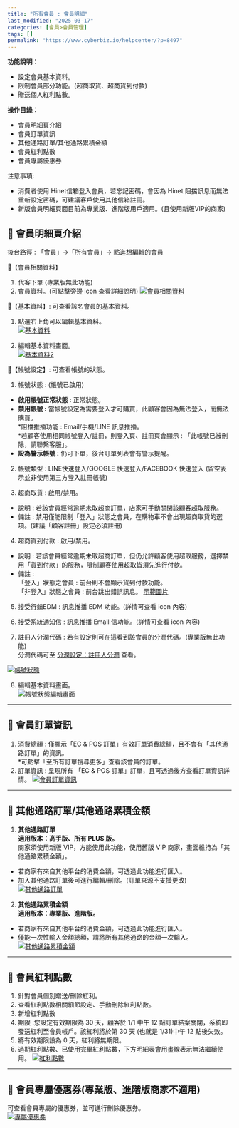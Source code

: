 ```yaml
---
title: "所有會員 : 會員明細"
last_modified: "2025-03-17"
categories: [會員>會員管理]
tags: []
permalink: "https://www.cyberbiz.io/helpcenter/?p=8497"
---
```


**功能說明：**  

* 設定會員基本資料。
* 限制會員部分功能。(超商取貨、超商貨到付款)
* 贈送個人紅利點數。

**操作目錄：**

* 會員明細頁介紹
* 會員訂單資訊
* 其他通路訂單/其他通路累積金額
* 會員紅利點數
* 會員專屬優惠券

注意事項:  

* 消費者使用 Hinet信箱登入會員，若忘記密碼，會因為 Hinet 阻擋訊息而無法重新設定密碼，可建議客戶使用其他信箱註冊。
* 新版會員明細頁面目前為專業版、進階版用戶適用。(且使用新版VIP的商家)

## 📌 會員明細頁介紹


後台路徑 :  「會員」→「所有會員」→ 點進想編輯的會員  



📍【會員相關資料】

1. 代客下單 (專業版無此功能)
2. 會員資料。(可點擊旁邊 icon 查看詳細說明)
[![會員相關資料](https://www.cyberbiz.io/helpcenter/wp-content/uploads/所有會員-會員明細01.png)](https://www.cyberbiz.io/helpcenter/wp-content/uploads/所有會員-會員明細01.png)  

📍【基本資料】: 可查看該名會員的基本資料。

1. 點選右上角可以編輯基本資料。  
[![基本資料](https://www.cyberbiz.io/helpcenter/wp-content/uploads/所有會員-會員明細02.png)](https://www.cyberbiz.io/helpcenter/wp-content/uploads/所有會員-會員明細02.png)



2. 編輯基本資料畫面。  
[![基本資料2](https://www.cyberbiz.io/helpcenter/wp-content/uploads/所有會員-會員明細03.png)](https://www.cyberbiz.io/helpcenter/wp-content/uploads/所有會員-會員明細03.png)



📍【帳號設定】: 可查看帳號的狀態。

1. 帳號狀態 : (帳號已啟用)   

* **啟用帳號正常狀態 :** 正常狀態。
* **禁用帳號 :** 當帳號設定為需要登入才可購買，此顧客會因為無法登入，而無法購買。  
*阻擋推播功能 : Email/手機/LINE 訊息推播。  
*若顧客使用相同帳號登入/註冊，則登入頁、註冊頁會顯示 : 「此帳號已被刪除，請聯繫客服」。 
* **設為警示帳號 :** 仍可下單，後台訂單列表會有警示提醒。


2. 帳號類型 : LINE快速登入/GOOGLE 快速登入/FACEBOOK 快速登入 (留空表示並非使用第三方登入註冊帳號) 


3. 超商取貨 : 啟用/禁用。 
* 說明 : 若該會員經常逾期未取超商訂單，店家可手動關閉該顧客超取服務。
* 備註 : 禁用僅能限制「登入」狀態之會員，在購物車不會出現超商取貨的選項。(建議「顧客註冊」設定必須註冊)


4. 超商貨到付款 : 啟用/禁用。 
* 說明 : 若該會員經常逾期未取超商訂單，但仍允許顧客使用超取服務，選擇禁用「貨到付款」的服務，限制顧客使用超取皆須先進行付款。 
* 備註 :   
「登入」狀態之會員 : 前台則不會顯示貨到付款功能。  
「非登入」狀態之會員 : 前台跳出錯誤訊息。 [示範圖片](https://www.cyberbiz.io/support/wp-content/uploads/會員帳戶資訊06.png)



5. 接受行銷EDM : 訊息推播 EDM 功能。(詳情可查看 icon 內容) 


6. 接受系統通知信 : 訊息推播 Email 信功能。(詳情可查看 icon 內容) 


7. 註冊人分潤代碼 : 若有設定則可在這看到該會員的分潤代碼。(專業版無此功能)  
分潤代碼可至 [分潤設定：註冊人分潤](https://www.cyberbiz.io/helpcenter/?p=1182) 查看。

[![帳號狀態](https://www.cyberbiz.io/helpcenter/wp-content/uploads/所有會員-會員明細04.png)](https://www.cyberbiz.io/helpcenter/wp-content/uploads/所有會員-會員明細04.png)  

8. 編輯基本資料畫面。  
[![帳號狀態編輯畫面](https://www.cyberbiz.io/helpcenter/wp-content/uploads/所有會員-會員明細05.png)](https://www.cyberbiz.io/helpcenter/wp-content/uploads/所有會員-會員明細05.png)

* * *

## 📌 會員訂單資訊



1. 消費總額 : 僅顯示「EC & POS 訂單」有效訂單消費總額，且不會有「其他通路訂單」的資訊。  
*可點擊「至所有訂單搜尋更多」查看該會員的訂單。
2. 訂單資訊 : 呈現所有 「EC & POS 訂單」訂單，且可透過後方查看訂單資訊詳情。 
[![會員訂單資訊](https://www.cyberbiz.io/helpcenter/wp-content/uploads/所有會員-會員明細06.png)](https://www.cyberbiz.io/helpcenter/wp-content/uploads/所有會員-會員明細06.png)

* * *

## 📌 其他通路訂單/其他通路累積金額



1. **其他通路訂單**  
**適用版本：高手版、所有 PLUS 版。**  
商家須使用新版 VIP，方能使用此功能，使用舊版 VIP 商家，畫面維持為「其他通路累積金額」。  


* 若商家有來自其他平台的消費金額，可透過此功能進行匯入。
* 加入其他通路訂單後可進行編輯/刪除。(訂單來源不支援更改)
[![其他通路訂單](https://www.cyberbiz.io/helpcenter/wp-content/uploads/所有會員-會員明細10.png)](https://www.cyberbiz.io/helpcenter/wp-content/uploads/所有會員-會員明細10.png)



2. **其他通路累積金額**  
**適用版本：專業版、進階版。**  


* 若商家有來自其他平台的消費金額，可透過此功能進行匯入。
* 僅能一次性輸入金額總額，請將所有其他通路的金額一次輸入。
[![其他通路累積金額](https://www.cyberbiz.io/helpcenter/wp-content/uploads/所有會員-會員明細12.png)](https://www.cyberbiz.io/helpcenter/wp-content/uploads/所有會員-會員明細12.png)

* * *

## 📌 會員紅利點數



1. 針對會員個別贈送/刪除紅利。 
2. 查看紅利點數相關細節設定、手動刪除紅利點數。
3. 新增紅利點數 
4. 期限 :您設定有效期限為 30 天，顧客於 1/1 中午 12 點訂單結案關閉，系統即發送紅利至會員帳戶。該紅利將於第 30 天 (也就是 1/31)中午 12 點後失效。 
5. 將有效期限設為 0 天，紅利將無期限。
6. 過期紅利點數、已使用完畢紅利點數，下方明細表會用畫線表示無法繼續使用。
[![紅利點數](https://www.cyberbiz.io/helpcenter/wp-content/uploads/所有會員-會員明細09.png)](https://www.cyberbiz.io/helpcenter/wp-content/uploads/所有會員-會員明細09.png)

* * *

## 📌 會員專屬優惠券(專業版、進階版商家不適用)


可查看會員專屬的優惠券，並可進行刪除優惠券。  
[![專屬優惠券](https://www.cyberbiz.io/helpcenter/wp-content/uploads/所有會員-會員明細14P.png)](https://www.cyberbiz.io/helpcenter/wp-content/uploads/所有會員-會員明細14P.png)

